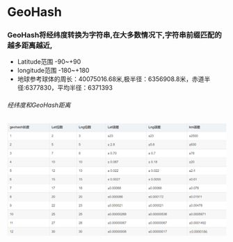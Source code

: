 # GeoHash

### GeoHash将经纬度转换为字符串,在大多数情况下,字符串前缀匹配的越多距离越近,

- Latitude范围 -90~+90
- longitude范围  -180~+180
- 地球参考球体的周长：40075016.68米,极半径：6356908.8米，赤道半径:6377830，平均半径：6371393

###### 经纬度和GeoHash距离

![image-20200226142651580](/img/image-20200226142651580.png)
